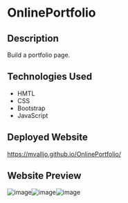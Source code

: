 # OnlinePortfolio
## Description
Build a portfolio page.
## Technologies Used
- HMTL
- CSS
- Bootstrap
- JavaScript
## Deployed Website
https://mvalljo.github.io/OnlinePortfolio/
## Website Preview
![image](https://user-images.githubusercontent.com/86633258/141971761-4e128dd8-dab1-4538-b9a3-4ee13fa79d8d.png)![image](https://user-images.githubusercontent.com/86633258/141972120-ed1c47f8-8902-4f51-a089-7b67e1cd822a.png)![image](https://user-images.githubusercontent.com/86633258/141972328-ebf3b341-18e5-4026-807c-9e149b2a508e.png)
